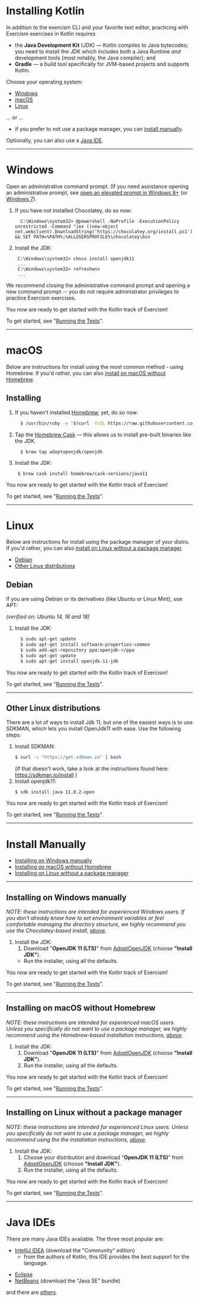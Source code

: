 # Installing Kotlin

In addition to the exercism CLI and your favorite text editor, practicing with Exercism exercises in Kotlin requires

* the **Java Development Kit** (JDK) — Kotlin compiles to Java bytecodes; you need to install the JDK which includes both a Java Runtime *and* development tools (most notably, the Java compiler); and
* **Gradle** — a build tool specifically for JVM-based projects and supports Kotlin.

Choose your operating system:

* [Windows](#windows)
* [macOS](#macos)
* [Linux](#linux)

... or ...
* if you prefer to not use a package manager, you can [install manually](#install-manually).

Optionally, you can also use a [Java IDE](#java-ides).

----

# Windows

Open an administrative command prompt.  (If you need assistance opening an administrative prompt, see [open an elevated prompt in Windows 8+](http://www.howtogeek.com/194041/how-to-open-the-command-prompt-as-administrator-in-windows-8.1/) (or [Windows 7](http://www.howtogeek.com/howto/windows-vista/run-a-command-as-administrator-from-the-windows-vista-run-box/)).

1. If you have not installed Chocolatey, do so now:

      ```batchfile
        C:\Windows\system32> @powershell -NoProfile -ExecutionPolicy unrestricted -Command "iex ((new-object net.webclient).DownloadString('https://chocolatey.org/install.ps1'))" && SET PATH=%PATH%;%ALLUSERSPROFILE%\chocolatey\bin
      ```

2.  Install the JDK:

       ```batchfile
        C:\Windows\system32> choco install openjdk11
        ...
        C:\Windows\system32> refreshenv
        ...
       ```

We recommend closing the administrative command prompt and opening a new command prompt -- you do not require administrator privileges to practice Exercism exercises.

You now are ready to get started with the Kotlin track of Exercism!

To get started, see "[Running the Tests](http://exercism.io/docs/tracks/kotlin/tests)".

----

# macOS

Below are instructions for install using the most common method - using Homebrew.  If you'd rather, you can also [install on macOS without Homebrew](#installing-on-macos-without-homebrew).

## Installing

1. If you haven't installed [Homebrew](http://brew.sh), yet, do so now:

      ```sh
        $ /usr/bin/ruby -e "$(curl -fsSL https://raw.githubusercontent.com/Homebrew/install/master/install)"
      ```

2. Tap the [Homebrew Cask](https://caskroom.github.io/) — this allows us to install pre-built binaries like the JDK.

      ```
        $ brew tap adoptopenjdk/openjdk
      ```

3.  Install the JDK:

       ```
        $ brew cask install homebrew/cask-versions/java11
       ```

You now are ready to get started with the Kotlin track of Exercism!

To get started, see "[Running the Tests](http://exercism.io/docs/tracks/kotlin/tests)".

----

# Linux

Below are instructions for install using the package manager of your distro.  If you'd rather, you can also [install on Linux without a package manager](#installing-on-linux-without-a-package-manager).

* [Debian](#debian)
* [Other Linux distributions](#Other-Linux-distributions)

## Debian

If you are using Debian or its derivatives (like Ubuntu or Linux Mint), use APT:

*(verified on: Ubuntu 14, 16 and 18)*

1. Install the JDK:

      ```sh
        $ sudo apt-get update
        $ sudo apt-get install software-properties-common
        $ sudo add-apt-repository ppa:openjdk-r/ppa
        $ sudo apt-get update
        $ sudo apt-get install openjdk-11-jdk
      ```


You now are ready to get started with the Kotlin track of Exercism!

To get started, see "[Running the Tests](http://exercism.io/docs/tracks/kotlin/tests)".

----

## Other Linux distributions

There are a lot of ways to install Jdk 11, but one of the easiest ways is to use SDKMAN,
which lets you install OpenJdk11 with ease. Use the following steps:

1. Install SDKMAN:
    ```sh
    $ curl -s "https://get.sdkman.io" | bash
    ``` 
   (if that doesn't work, take a look at the instructions found here: https://sdkman.io/install )
1. Install openjdk11:
    ```
    $ sdk install java 11.0.2-open
    ``` 

You now are ready to get started with the Kotlin track of Exercism!

To get started, see "[Running the Tests](http://exercism.io/docs/tracks/kotlin/tests)".

----

# Install Manually

* [Installing on Windows manually](#installing-on-windows-manually)
* [Installing on macOS without Homebrew](#installing-on-macos-without-homebrew)
* [Installing on Linux without a package manager](#installing-on-linux-without-a-package-manager)

----

## Installing on Windows manually

*NOTE: these instructions are intended for experienced Windows users.  If you don't already know how to set environment variables or feel comfortable managing the directory structure, we highly recommend you use the Chocolatey-based install, [above](#windows).*

1. Install the JDK:
    1. Download "**OpenJDK 11 (LTS)**" from [AdoptOpenJDK](https://adoptopenjdk.net/releases.html?variant=openjdk11#x64_win) (choose **"Install JDK"**).
    -  Run the installer, using all the defaults.

You now are ready to get started with the Kotlin track of Exercism!

To get started, see "[Running the Tests](http://exercism.io/docs/tracks/kotlin/tests)".

----

## Installing on macOS without Homebrew

*NOTE: these instructions are intended for experienced macOS users.  Unless you specifically do not want to use a package manager, we highly recommend using the Homebrew-based installation instructions, [above](#macos).*

1. Install the JDK:
    1. Download "**OpenJDK 11 (LTS)**" from [AdoptOpenJDK](https://adoptopenjdk.net/releases.html?variant=openjdk11#x64_mac) (choose **"Install JDK"**).
    2. Run the installer, using all the defaults.

You now are ready to get started with the Kotlin track of Exercism!

To get started, see "[Running the Tests](http://exercism.io/docs/tracks/kotlin/tests)".

----

## Installing on Linux without a package manager

*NOTE: these instructions are intended for experienced Linux users.  Unless you specifically do not want to use a package manager, we highly recommend using the the installation instructions, [above](#linux).*

1. Install the JDK:
    1. Choose your distribution and download "**OpenJDK 11 (LTS)**" from [AdoptOpenJDK](https://adoptopenjdk.net/releases.html?variant=openjdk11) (choose **"Install JDK"**).
    2. Run the installer, using all the defaults.

You now are ready to get started with the Kotlin track of Exercism!

To get started, see "[Running the Tests](http://exercism.io/docs/tracks/kotlin/tests)".

----

# Java IDEs

There are many Java IDEs available.  The three most popular are:

* [IntelliJ IDEA](https://www.jetbrains.com/idea/download/) (download the "Community" edition)
    - from the authors of Kotlin, this IDE provides the best support for the language.
- [Eclipse](https://www.eclipse.org/downloads/)
- [NetBeans](https://netbeans.org/downloads/) (download the "Java SE" bundle)

and there are [others](https://en.wikibooks.org/wiki/Java_Programming/Java_IDEs).

